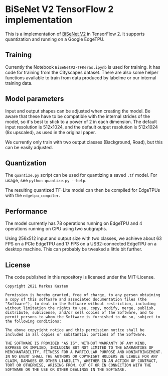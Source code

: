 # BiSeNet V2 TensorFlow 2 implementation

This is a implementation of [BiSeNet V2](https://arxiv.org/pdf/2004.02147.pdf) in TensorFlow 2. It supports quantization and running on a Google EdgeTPU.

## Training

Currently the Notebook `BiSeNetV2-TFKeras.ipynb` is used for training. It has code for training from the Cityscapes dataset. There are also some helper functions available to train from data produced by labelme or our internal training data.

## Model parameters

Input and output shapes can be adjusted when creating the model. Be aware that these have to be compatible with the internal strides of the model, so it's best to stick to a power of 2 in each dimension. The default input resolution is 512x1024, and the default output resolution is 512x1024 (8x upscaled), as used in the original paper.

We currently only train with two output classes (Background, Road), but this can be easily adjusted.

## Quantization

The `quantize.py` script can be used for quantizing a saved `.tf` model. For usage, see `python quantize.py --help`.

The resulting quantized TF-Lite model can then be compiled for EdgeTPUs with the `edgetpu_compiler`.

## Performance

The model currently has 78 operations running on EdgeTPU and 4 operations running on CPU using two subgraphs.

Using 256x512 input and output size with two classes, we achieve about 63 FPS on a PCIe EdgeTPU and 17 FPS on a USB2-connected EdgeTPU on a desktop machine. This can probably be tweaked a little bit further.

## License

The code published in this repository is licensed under the MIT-License.

```
Copyright 2021 Markus Kasten

Permission is hereby granted, free of charge, to any person obtaining a copy of this software and associated documentation files (the "Software"), to deal in the Software without restriction, including without limitation the rights to use, copy, modify, merge, publish, distribute, sublicense, and/or sell copies of the Software, and to permit persons to whom the Software is furnished to do so, subject to the following conditions:

The above copyright notice and this permission notice shall be included in all copies or substantial portions of the Software.

THE SOFTWARE IS PROVIDED "AS IS", WITHOUT WARRANTY OF ANY KIND, EXPRESS OR IMPLIED, INCLUDING BUT NOT LIMITED TO THE WARRANTIES OF MERCHANTABILITY, FITNESS FOR A PARTICULAR PURPOSE AND NONINFRINGEMENT. IN NO EVENT SHALL THE AUTHORS OR COPYRIGHT HOLDERS BE LIABLE FOR ANY CLAIM, DAMAGES OR OTHER LIABILITY, WHETHER IN AN ACTION OF CONTRACT, TORT OR OTHERWISE, ARISING FROM, OUT OF OR IN CONNECTION WITH THE SOFTWARE OR THE USE OR OTHER DEALINGS IN THE SOFTWARE.
```
